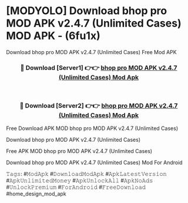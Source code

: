 # [MODYOLO] Download bhop pro MOD APK v2.4.7 (Unlimited Cases) MOD APK - (6fu1x)
Download bhop pro MOD APK v2.4.7 (Unlimited Cases) Free Mod APK

<div align="center">
<h3>🔴 Download [Server1] 👉👉 <a href="https://apk-comot.site?title=bhop_pro_MOD_APK_v2.4.7_(Unlimited_Cases)">bhop pro MOD APK v2.4.7 (Unlimited Cases) Mod Apk</a></h3><br>

<h3>🔴 Download [Server2] 👉👉 <a href="https://apk-comot.site?title=bhop_pro_MOD_APK_v2.4.7_(Unlimited_Cases)">bhop pro MOD APK v2.4.7 (Unlimited Cases) Mod Apk</a></h3>
</div>


Free Download APK MOD bhop pro MOD APK v2.4.7 (Unlimited Cases)

Download bhop pro MOD APK v2.4.7 (Unlimited Cases) 

Free APK MOD bhop pro MOD APK v2.4.7 (Unlimited Cases) 

Download bhop pro MOD APK v2.4.7 (Unlimited Cases) Mod For Android

𝚃𝚊𝚐𝚜: #𝙼𝚘𝚍𝙰𝚙𝚔 #𝙳𝚘𝚠𝚗𝚕𝚘𝚊𝚍𝙼𝚘𝚍𝙰𝚙𝚔 #𝙰𝚙𝚔𝙻𝚊𝚝𝚎𝚜𝚝𝚅𝚎𝚛𝚜𝚒𝚘𝚗 #𝙰𝚙𝚔𝚄𝚗𝚕𝚒𝚖𝚒𝚝𝚎𝚍𝙼𝚘𝚗𝚎𝚢 #𝙰𝚙𝚔𝚄𝚗𝚕𝚘𝚌𝚔𝙰𝚕𝚕 #𝙰𝚙𝚔𝙽𝚘𝙰𝚍𝚜 #𝚄𝚗𝚕𝚘𝚌𝚔𝙿𝚛𝚎𝚖𝚒𝚞𝚖 #𝙵𝚘𝚛𝙰𝚗𝚍𝚛𝚘𝚒𝚍 #𝙵𝚛𝚎𝚎𝙳𝚘𝚠𝚗𝚕𝚘𝚊𝚍 #home_design_mod_apk
